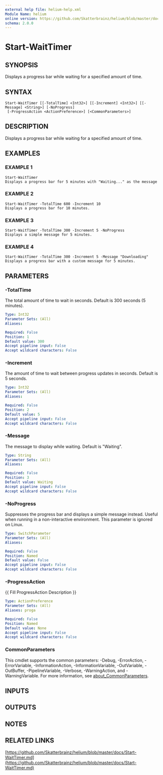 ```yaml
---
external help file: helium-help.xml
Module Name: helium
online version: https://github.com/Skatterbrainz/helium/blob/master/docs/Start-WaitTimer.md
schema: 2.0.0
---
```


# Start-WaitTimer

## SYNOPSIS
Displays a progress bar while waiting for a specified amount of time.

## SYNTAX

```
Start-WaitTimer [[-TotalTime] <Int32>] [[-Increment] <Int32>] [[-Message] <String>] [-NoProgress]
 [-ProgressAction <ActionPreference>] [<CommonParameters>]
```

## DESCRIPTION
Displays a progress bar while waiting for a specified amount of time.

## EXAMPLES

### EXAMPLE 1
```
Start-WaitTimer
Displays a progress bar for 5 minutes with "Waiting..." as the message
```

### EXAMPLE 2
```
Start-WaitTimer -TotalTime 600 -Increment 10
Displays a progress bar for 10 minutes.
```

### EXAMPLE 3
```
Start-WaitTimer -TotalTime 300 -Increment 5 -NoProgress
Displays a simple message for 5 minutes.
```

### EXAMPLE 4
```
Start-WaitTimer -TotalTime 300 -Increment 5 -Message "Downloading"
Displays a progress bar with a custom message for 5 minutes.
```

## PARAMETERS

### -TotalTime
The total amount of time to wait in seconds.
Default is 300 seconds (5 minutes).

```yaml
Type: Int32
Parameter Sets: (All)
Aliases:

Required: False
Position: 1
Default value: 300
Accept pipeline input: False
Accept wildcard characters: False
```

### -Increment
The amount of time to wait between progress updates in seconds.
Default is 5 seconds.

```yaml
Type: Int32
Parameter Sets: (All)
Aliases:

Required: False
Position: 2
Default value: 5
Accept pipeline input: False
Accept wildcard characters: False
```

### -Message
The message to display while waiting.
Default is "Waiting".

```yaml
Type: String
Parameter Sets: (All)
Aliases:

Required: False
Position: 3
Default value: Waiting
Accept pipeline input: False
Accept wildcard characters: False
```

### -NoProgress
Suppresses the progress bar and displays a simple message instead.
Useful when running in a non-interactive environment.
This parameter is ignored on Linux.

```yaml
Type: SwitchParameter
Parameter Sets: (All)
Aliases:

Required: False
Position: Named
Default value: False
Accept pipeline input: False
Accept wildcard characters: False
```

### -ProgressAction
{{ Fill ProgressAction Description }}

```yaml
Type: ActionPreference
Parameter Sets: (All)
Aliases: proga

Required: False
Position: Named
Default value: None
Accept pipeline input: False
Accept wildcard characters: False
```

### CommonParameters
This cmdlet supports the common parameters: -Debug, -ErrorAction, -ErrorVariable, -InformationAction, -InformationVariable, -OutVariable, -OutBuffer, -PipelineVariable, -Verbose, -WarningAction, and -WarningVariable. For more information, see [about_CommonParameters](http://go.microsoft.com/fwlink/?LinkID=113216).

## INPUTS

## OUTPUTS

## NOTES

## RELATED LINKS

[https://github.com/Skatterbrainz/helium/blob/master/docs/Start-WaitTimer.md](https://github.com/Skatterbrainz/helium/blob/master/docs/Start-WaitTimer.md)

